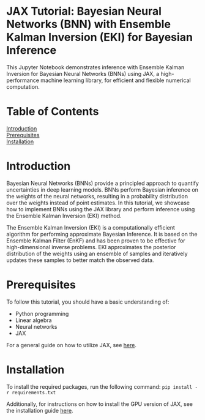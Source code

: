 # JAX Tutorial: Bayesian Neural Networks (BNN) with Ensemble Kalman Inversion (EKI) for Bayesian Inference
This Jupyter Notebook demonstrates inference with Ensemble Kalman Inversion for Bayesian Neural Networks (BNNs) using JAX, a high-performance machine learning library, for efficient and flexible numerical computation. 

# Table of Contents
[Introduction](#introduction)  
[Prerequisites](#prerequisites)  
[Installation](#installation)

# Introduction
Bayesian Neural Networks (BNNs) provide a principled approach to quantify uncertainties in deep learning models. BNNs perform Bayesian inference on the weights of the neural networks, resulting in a probability distribution over the weights instead of point estimates. In this tutorial, we showcase how to implement BNNs using the JAX library and perform inference using the Ensemble Kalman Inversion (EKI) method.

The Ensemble Kalman Inversion (EKI) is a computationally efficient algorithm for performing approximate Bayesian Inference. It is based on the Ensemble Kalman Filter (EnKF) and has been proven to be effective for high-dimensional inverse problems. EKI approximates the posterior distribution of the weights using an ensemble of samples and iteratively updates these samples to better match the observed data.

# Prerequisites
To follow this tutorial, you should have a basic understanding of:

- Python programming
- Linear algebra
- Neural networks
- JAX

For a general guide on how to utilize JAX, see [here](https://jax.readthedocs.io/en/latest/notebooks/quickstart.html).

# Installation
To install the required packages, run the following command:
`pip install -r requirements.txt`

Additionally, for instructions on how to install the GPU version of JAX, see the installation guide [here](https://github.com/google/jax#installation).

